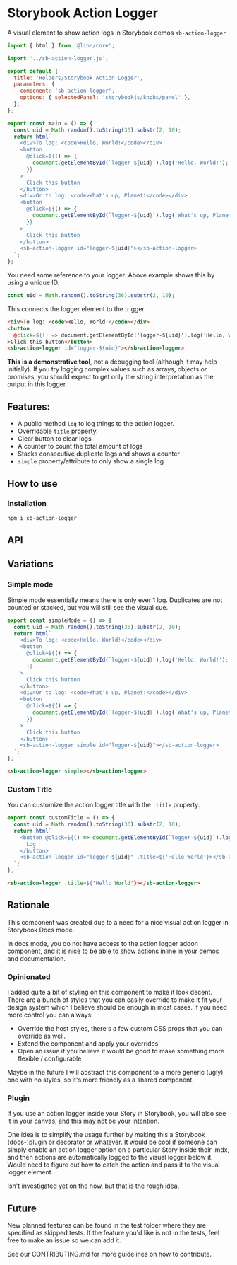 [//]: # 'AUTO INSERT HEADER PREPUBLISH'

# Storybook Action Logger

A visual element to show action logs in Storybook demos `sb-action-logger`

```js script
import { html } from '@lion/core';

import '../sb-action-logger.js';

export default {
  title: 'Helpers/Storybook Action Logger',
  parameters: {
    component: 'sb-action-logger',
    options: { selectedPanel: 'storybookjs/knobs/panel' },
  },
};
```

```js preview-story
export const main = () => {
  const uid = Math.random().toString(36).substr(2, 10);
  return html`
    <div>To log: <code>Hello, World!</code></div>
    <button
      @click=${() => {
        document.getElementById(`logger-${uid}`).log('Hello, World!');
      }}
    >
      Click this button
    </button>
    <div>Or to log: <code>What's up, Planet!</code></div>
    <button
      @click=${() => {
        document.getElementById(`logger-${uid}`).log(`What's up, Planet!`);
      }}
    >
      Click this button
    </button>
    <sb-action-logger id="logger-${uid}"></sb-action-logger>
  `;
};
```

You need some reference to your logger. Above example shows this by using a unique ID.

```js
const uid = Math.random().toString(36).substr(2, 10);
```

This connects the logger element to the trigger.

```html
<div>To log: <code>Hello, World!</code></div>
<button
  @click=${() => document.getElementById('logger-${uid}').log('Hello, World!')}
>Click this button</button>
<sb-action-logger id="logger-${uid}"></sb-action-logger>
```

**This is a demonstrative tool**, not a debugging tool (although it may help initially).
If you try logging complex values such as arrays, objects or promises,
you should expect to get only the string interpretation as the output in this logger.

## Features:

- A public method `log` to log things to the action logger.
- Overridable `title` property.
- Clear button to clear logs
- A counter to count the total amount of logs
- Stacks consecutive duplicate logs and shows a counter
- `simple` property/attribute to only show a single log

## How to use

### Installation

```bash
npm i sb-action-logger
```

## API

## Variations

### Simple mode

Simple mode essentially means there is only ever 1 log.
Duplicates are not counted or stacked, but you will still see the visual cue.

```js preview-story
export const simpleMode = () => {
  const uid = Math.random().toString(36).substr(2, 10);
  return html`
    <div>To log: <code>Hello, World!</code></div>
    <button
      @click=${() => {
        document.getElementById(`logger-${uid}`).log('Hello, World!');
      }}
    >
      Click this button
    </button>
    <div>Or to log: <code>What's up, Planet!</code></div>
    <button
      @click=${() => {
        document.getElementById(`logger-${uid}`).log(`What's up, Planet!`);
      }}
    >
      Click this button
    </button>
    <sb-action-logger simple id="logger-${uid}"></sb-action-logger>
  `;
};
```

```html
<sb-action-logger simple></sb-action-logger>
```

### Custom Title

You can customize the action logger title with the `.title` property.

```js preview-story
export const customTitle = () => {
  const uid = Math.random().toString(36).substr(2, 10);
  return html`
    <button @click=${() => document.getElementById(`logger-${uid}`).log('Hello, World!')}>
      Log
    </button>
    <sb-action-logger id="logger-${uid}" .title=${'Hello World'}></sb-action-logger>
  `;
};
```

```html
<sb-action-logger .title=${'Hello World'}></sb-action-logger>
```

## Rationale

This component was created due to a need for a nice visual action logger in Storybook Docs mode.

In docs mode, you do not have access to the action logger addon component, and it is nice to be able to show actions inline in your demos and documentation.

### Opinionated

I added quite a bit of styling on this component to make it look decent.
There are a bunch of styles that you can easily override to make it fit your design system which I believe should be enough in most cases.
If you need more control you can always:

- Override the host styles, there's a few custom CSS props that you can override as well.
- Extend the component and apply your overrides
- Open an issue if you believe it would be good to make something more flexible / configurable

Maybe in the future I will abstract this component to a more generic (ugly) one with no styles, so it's more friendly as a shared component.

### Plugin

If you use an action logger inside your Story in Storybook, you will also see it in your canvas, and this may not be your intention.

One idea is to simplify the usage further by making this a Storybook (docs-)plugin or decorator or whatever.
It would be cool if someone can simply enable an action logger option on a particular Story inside their .mdx,
and then actions are automatically logged to the visual logger below it.
Would need to figure out how to catch the action and pass it to the visual logger element.

Isn't investigated yet on the how, but that is the rough idea.

## Future

New planned features can be found in the test folder where they are specified as skipped tests.
If the feature you'd like is not in the tests, feel free to make an issue so we can add it.

See our CONTRIBUTING.md for more guidelines on how to contribute.
